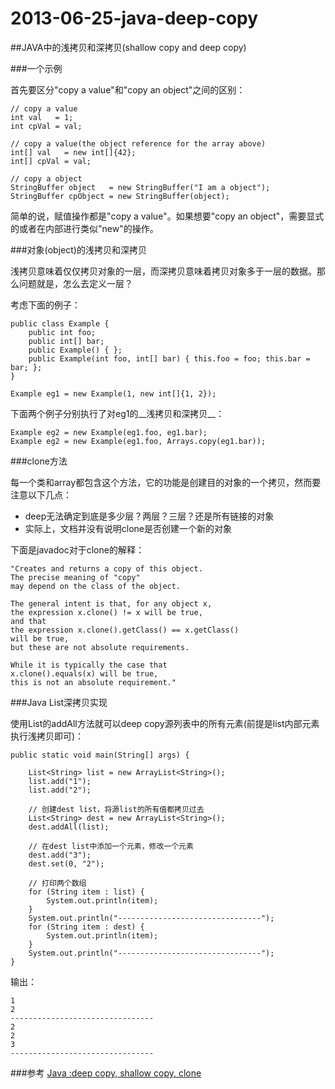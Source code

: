 # 2013-06-25-java-deep-copy

##JAVA中的浅拷贝和深拷贝(shallow copy and deep copy)

###一个示例 

首先要区分"copy a value"和"copy an object"之间的区别：

	// copy a value
	int val   = 1;
	int cpVal = val;

	// copy a value(the object reference for the array above)
	int[] val 	= new int[]{42};
	int[] cpVal = val;

	// copy a object
	StringBuffer object   = new StringBuffer("I am a object");
	StringBuffer cpObject = new StringBuffer(object);

简单的说，赋值操作都是"copy a value"。如果想要"copy an object"，需要显式的或者在内部进行类似"new"的操作。

<!-- more -->

###对象(object)的浅拷贝和深拷贝

浅拷贝意味着仅仅拷贝对象的一层，而深拷贝意味着拷贝对象多于一层的数据。那么问题就是，怎么去定义一层？

考虑下面的例子：

	public class Example {
    	public int foo;
    	public int[] bar;
    	public Example() { };
    	public Example(int foo, int[] bar) { this.foo = foo; this.bar = bar; };
	}
	
	Example eg1 = new Example(1, new int[]{1, 2});

下面两个例子分别执行了对eg1的__浅拷贝和深拷贝__：

	Example eg2 = new Example(eg1.foo, eg1.bar);
	Example eg2 = new Example(eg1.foo, Arrays.copy(eg1.bar));

###clone方法

每一个类和array都包含这个方法，它的功能是创建目的对象的一个拷贝，然而要注意以下几点：

* deep无法确定到底是多少层？两层？三层？还是所有链接的对象
* 实际上，文档并没有说明clone是否创建一个新的对象

下面是javadoc对于clone的解释：

	"Creates and returns a copy of this object. 
	The precise meaning of "copy" 
	may depend on the class of the object. 
	
	The general intent is that, for any object x, 
	the expression x.clone() != x will be true, 
	and that 
	the expression x.clone().getClass() == x.getClass() 
	will be true, 
	but these are not absolute requirements. 
	
	While it is typically the case that 
	x.clone().equals(x) will be true, 
	this is not an absolute requirement."

###Java List深拷贝实现

使用List的addAll方法就可以deep copy源列表中的所有元素(前提是list内部元素执行浅拷贝即可)：

	public static void main(String[] args) {
        
        List<String> list = new ArrayList<String>();
        list.add("1");
        list.add("2");
        
		// 创建dest list，将源list的所有值都拷贝过去
        List<String> dest = new ArrayList<String>();
        dest.addAll(list);
        
		// 在dest list中添加一个元素，修改一个元素
        dest.add("3");
        dest.set(0, "2");
        
		// 打印两个数组
        for (String item : list) {
            System.out.println(item);
        }
        System.out.println("--------------------------------");
        for (String item : dest) {
            System.out.println(item);
        }
        System.out.println("--------------------------------");
    }

输出：

	1
	2
	--------------------------------
	2
	2
	3
	--------------------------------

###参考
[Java :deep copy, shallow copy, clone](http://stackoverflow.com/questions/6182565/java-deep-copy-shallow-copy-clone)